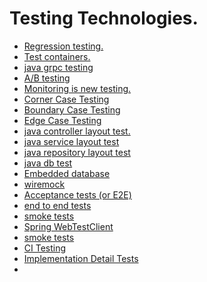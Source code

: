 # Testing Technologies.

* [Regression testing.]()
* [Test containers.]()
* [java grpc testing]()
* [A/B testing]()
* [Monitoring is new testing.]()
* [Corner Case Testing]()
* [Boundary Case Testing]()
* [Edge Case Testing]()
* [java controller layout test.]()
* [java service layout test]()
* [java repository layout test]()
* [java db test]()
* [Embedded database]()
* [wiremock]()
* [Acceptance tests (or E2E)]()
* [end to end tests]()
* [smoke tests]()
* [Spring WebTestClient]()
* [smoke tests]()
* [CI Testing]()
* [Implementation Detail Tests]()
* []()

